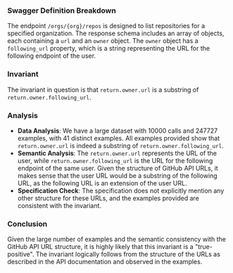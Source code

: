 ### Swagger Definition Breakdown
The endpoint `/orgs/{org}/repos` is designed to list repositories for a specified organization. The response schema includes an array of objects, each containing a `url` and an `owner` object. The `owner` object has a `following_url` property, which is a string representing the URL for the following endpoint of the user.

### Invariant
The invariant in question is that `return.owner.url` is a substring of `return.owner.following_url`.

### Analysis
- **Data Analysis**: We have a large dataset with 10000 calls and 247727 examples, with 41 distinct examples. All examples provided show that `return.owner.url` is indeed a substring of `return.owner.following_url`.
- **Semantic Analysis**: The `return.owner.url` represents the URL of the user, while `return.owner.following_url` is the URL for the following endpoint of the same user. Given the structure of GitHub API URLs, it makes sense that the user URL would be a substring of the following URL, as the following URL is an extension of the user URL.
- **Specification Check**: The specification does not explicitly mention any other structure for these URLs, and the examples provided are consistent with the invariant.

### Conclusion
Given the large number of examples and the semantic consistency with the GitHub API URL structure, it is highly likely that this invariant is a "true-positive". The invariant logically follows from the structure of the URLs as described in the API documentation and observed in the examples.
